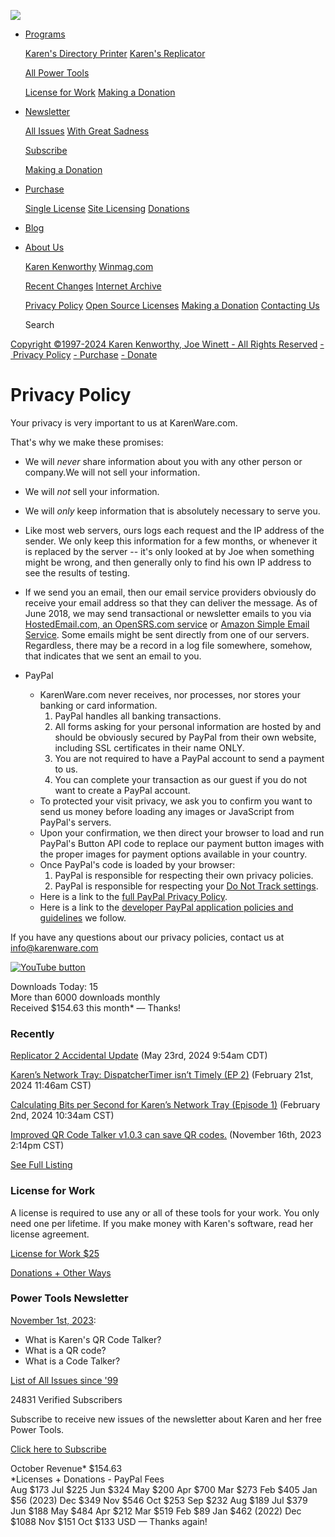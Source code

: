 [![](/images/karenware-logo-32.gif)](https://www.karenware.com/)

* [Programs](https://www.karenware.com/programs)
    
    [Karen's Directory Printer](https://www.karenware.com/powertools/karens-directory-printer) [Karen's Replicator](https://www.karenware.com/powertools/karens-replicator-backup-utility)
    
    [All Power Tools](https://www.karenware.com/karens-power-tools-utilities-for-windows)
    
    [License for Work](https://www.karenware.com/licenseme) [Making a Donation](https://www.karenware.com/donate)
    
* [Newsletter](https://www.karenware.com/newsletter)
    
    [All Issues](https://www.karenware.com/newsletters) [With Great Sadness](https://www.karenware.com/n/kptnl/2011/04/25/with-great-sadness)
    
    [Subscribe](https://www.karenware.com/subscribe)
    
    [Making a Donation](https://www.karenware.com/donate)
    
* [Purchase](https://www.karenware.com/purchase)
    
    [Single License](https://www.karenware.com/licenseme) [Site Licensing](https://www.karenware.com/sitelic) [Donations](https://www.karenware.com/donate)
    
* [Blog](https://blog.karenware.com/)
* [About Us](https://www.karenware.com/about-us)
    
    [Karen Kenworthy](https://www.karenware.com/bio) [Winmag.com](https://www.karenware.com/winmag)
    
    [Recent Changes](https://www.karenware.com/recently) [Internet Archive](https://web.archive.org/web/*/www.karenware.com)
    
    [Privacy Policy](https://www.karenware.com/privacy) [Open Source Licenses](https://www.karenware.com/opensource) [Making a Donation](https://www.karenware.com/donate) [Contacting Us](https://www.karenware.com/contact)
    

  Search

[Copyright ©1997-2024 Karen Kenworthy, Joe Winett - All Rights Reserved](https://www.karenware.com/contact) [\- Privacy Policy](https://www.karenware.com/privacy) [\- Purchase](https://www.karenware.com/licenseme) [\- Donate](https://www.karenware.com/donate)

Privacy Policy
==============

Your privacy is very important to us at KarenWare.com.

That's why we make these promises:

* We will _never_ share information about you with any other person or company.We will not sell your information.
    
* We will _not_ sell your information.
    
* We will _only_ keep information that is absolutely necessary to serve you.
    
* Like most web servers, ours logs each request and the IP address of the sender. We only keep this information for a few months, or whenever it is replaced by the server -- it's only looked at by Joe when something might be wrong, and then generally only to find his own IP address to see the results of testing.
    
* If we send you an email, then our email service providers obviously do receive your email address so that they can deliver the message. As of June 2018, we may send transactional or newsletter emails to you via [HostedEmail.com, an OpenSRS.com service](https://opensrs.com/services/hosted-email/) or [Amazon Simple Email Service](https://aws.amazon.com/ses/). Some emails might be sent directly from one of our servers. Regardless, there may be a record in a log file somewhere, somehow, that indicates that we sent an email to you.
    
* PayPal
    
    * KarenWare.com never receives, nor processes, nor stores your banking or card information.
        1. PayPal handles all banking transactions.
        2. All forms asking for your personal information are hosted by and should be obviously secured by PayPal from their own website, including SSL certificates in their name ONLY.
        3. You are not required to have a PayPal account to send a payment to us.
        4. You can complete your transaction as our guest if you do not want to create a PayPal account.
    * To protected your visit privacy, we ask you to confirm you want to send us money before loading any images or JavaScript from PayPal's servers.
    * Upon your confirmation, we then direct your browser to load and run PayPal's Button API code to replace our payment button images with the proper images for payment options available in your country.
    * Once PayPal's code is loaded by your browser:
        1. PayPal is responsible for respecting their own privacy policies.
        2. PayPal is responsible for respecting your [Do Not Track settings](https://allaboutdnt.com/).
    * Here is a link to the [full PayPal Privacy Policy](https://www.paypal.com/webapps/mpp/ua/privacy-full).
    * Here is a link to the [developer PayPal application policies and guidelines](https://developer.paypal.com/docs/policiesAndGuidelines/) we follow.

If you have any questions about our privacy policies, contact us at [info@karenware.com](mailto:info@karenware.com)

[![YouTube button](/images/youtube/youtube-button-64.png "Visit our YouTube channel")](https://www.youtube.com/c/Karenware)

Downloads Today: 15  
More than 6000 downloads monthly  
Received $154.63 this month\* — Thanks!

### Recently

[Replicator 2 Accidental Update](https://blog.karenware.com/2024/05/23/replicator-2-accidental-update/) (May 23rd, 2024 9:54am CDT)

[Karen’s Network Tray: DispatcherTimer isn’t Timely (EP 2)](https://blog.karenware.com/2024/02/21/karens-network-tray-dispatchertimer-isnt-timely-ep-2/) (February 21st, 2024 11:46am CST)

[Calculating Bits per Second for Karen’s Network Tray (Episode 1)](https://blog.karenware.com/2024/02/02/calculating-bits-per-second-for-karens-network-tray-episode-1/) (February 2nd, 2024 10:34am CST)

[Improved QR Code Talker v1.0.3 can save QR codes.](https://www.karenware.com/powertools/karens-qr-code-talker) (November 16th, 2023 2:14pm CST)

[See Full Listing](https://www.karenware.com/recently)

### License for Work

A license is required to use any or all of these tools for your work. You only need one per lifetime. If you make money with Karen's software, read her license agreement.

[License for Work $25](https://www.karenware.com/licenseme)

[Donations + Other Ways](https://www.karenware.com/donate)

### Power Tools Newsletter

[November 1st, 2023](https://www.karenware.com/n/kptnl/2023/11/01/what-is-karen-s-qr-code-talker_what-is-a-qr-code_what-is-a-code-talker#):

* What is Karen's QR Code Talker?
* What is a QR code?
* What is a Code Talker?

[List of All Issues since '99](https://www.karenware.com/newsletters)

24831 Verified Subscribers

Subscribe to receive new issues of the newsletter about Karen and her free Power Tools.

[Click here to Subscribe](https://www.karenware.com/subscribe)

October Revenue\* $154.63  
\*Licenses + Donations - PayPal Fees  
Aug $173 Jul $225 Jun $324 May $200 Apr $700 Mar $273 Feb $405 Jan $56 (2023) Dec $349 Nov $546 Oct $253 Sep $232 Aug $189 Jul $379 Jun $188 May $484 Apr $212 Mar $519 Feb $89 Jan $462 (2022) Dec $1088 Nov $151 Oct $133 USD — Thanks again!